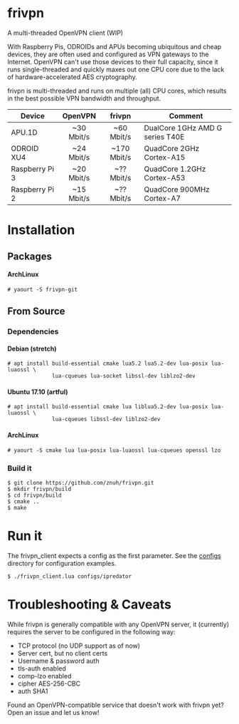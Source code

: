 # frivpn
A multi-threaded OpenVPN client (WIP)

With Raspberry Pis, ODROIDs and APUs becoming ubiquitous and cheap devices,
they are often used and configured as VPN gateways to the Internet. OpenVPN
can't use those devices to their full capacity, since it runs single-threaded
and quickly maxes out one CPU core due to the lack of hardware-accelerated
AES cryptography.

frivpn is multi-threaded and runs on multiple (all) CPU cores, which results
in the best possible VPN bandwidth and throughput.

| Device          | OpenVPN    | frivpn     | Comment                         |
| --------------- | :--------: | :--------: | ------------------------------- |
| APU.1D          | ~30 Mbit/s | ~60 Mbit/s | DualCore 1GHz AMD G series T40E |
| ODROID XU4      | ~24 Mbit/s | ~170 Mbit/s | QuadCore 2GHz Cortex-A15        |
| Raspberry Pi 3  | ~20 Mbit/s | ~?? Mbit/s | QuadCore 1.2GHz Cortex-A53      |
| Raspberry Pi 2  | ~15 Mbit/s | ~?? Mbit/s | QuadCore 900MHz Cortex-A7       |

# Installation

## Packages

#### ArchLinux

```
# yaourt -S frivpn-git
```

## From Source

### Dependencies

#### Debian (stretch)

```
# apt install build-essential cmake lua5.2 lua5.2-dev lua-posix lua-luaossl \
              lua-cqueues lua-socket libssl-dev liblzo2-dev
```

#### Ubuntu 17.10 (artful)

```
# apt install build-essential cmake lua liblua5.2-dev lua-posix lua-luaossl \
              lua-cqueues libssl-dev liblzo2-dev
```

#### ArchLinux

```
# yaourt -S cmake lua lua-posix lua-luaossl lua-cqueues openssl lzo
```

### Build it

```
$ git clone https://github.com/znuh/frivpn.git
$ mkdir frivpn/build
$ cd frivpn/build
$ cmake ..
$ make
```

# Run it

The frivpn_client expects a config as the first parameter. See the
[configs](https://github.com/znuh/frivpn/tree/master/configs) directory for
configuration examples.

```
$ ./frivpn_client.lua configs/ipredator
```

# Troubleshooting & Caveats

While frivpn is generally compatible with any OpenVPN server, it (currently)
requires the server to be configured in the following way:

- TCP protocol (no UDP support as of now)
- Server cert, but no client certs
- Username & password auth
- tls-auth enabled
- comp-lzo enabled
- cipher AES-256-CBC
- auth SHA1

Found an OpenVPN-compatible service that doesn't work with frivpn yet?
Open an issue and let us know!
